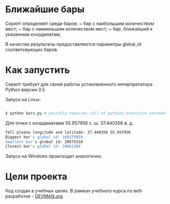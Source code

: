 # Ближайшие бары

Скрипт определяет среди баров: 
~ бар с  наибольшим количеством мест;
~ бар с наименьшим количеством мест;
~ бар, ближайший к указанным координатам;

В качестве результаты предоставляются параметры global_id соответсвующих баров.

# Как запустить

Скрипт требует для своей работы установленного интерпретатора Python версии 3.5

Запуск на Linux:

```bash

$ python bars.py # possibly requires call of python3 executive instead of just python
```
Для точки с координатами 55.957956 с. ш. 37.440356 в. д. 

```bash
Tell please longitude and latitude: 37.440356 55.957956
Biggest bar's global id: 169375059
Smallest bar's global id: 20675518
Closest bar's global id: 20661309

```

Запуск на Windows происходит аналогично.

# Цели проекта

Код создан в учебных целях. В рамках учебного курса по веб-разработке - [DEVMAN.org](https://devman.org)
